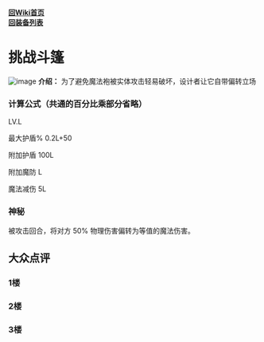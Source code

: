 [**回Wiki首页**](../README.md)   
[**回装备列表**](index.md)   
# 挑战斗篷
![image](https://user-images.githubusercontent.com/35645329/193946379-583909ea-8343-424e-ae04-d794d60c39b8.png) **介绍：** 为了避免魔法袍被实体攻击轻易破坏，设计者让它自带偏转立场
### 计算公式（共通的百分比乘部分省略）
LV.L   

最大护盾% 0.2L+50   

附加护盾 100L   

附加魔防 L   

魔法减伤 5L

### 神秘
被攻击回合，将对方 50% 物理伤害偏转为等值的魔法伤害。

## 大众点评
### 1楼

### 2楼 

### 3楼 
